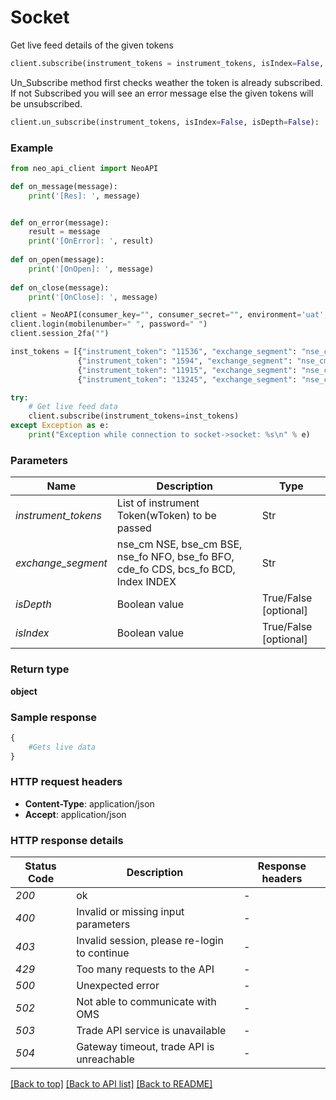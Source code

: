 # **Socket**
Get live feed details of the given tokens
```python
client.subscribe(instrument_tokens = instrument_tokens, isIndex=False, isDepth=False) 
```

Un_Subscribe method first checks weather the token is already subscribed.<br/>
If not Subscribed you will see an error message else the given tokens will be unsubscribed.
```python
client.un_subscribe(instrument_tokens, isIndex=False, isDepth=False):
```

### Example

```python
from neo_api_client import NeoAPI

def on_message(message):
    print('[Res]: ', message)


def on_error(message):
    result = message
    print('[OnError]: ', result)
    
def on_open(message):
    print('[OnOpen]: ', message)
    
def on_close(message):
    print('[OnClose]: ', message)

client = NeoAPI(consumer_key="", consumer_secret="", environment='uat', on_message=on_message, on_error=on_error, on_open=on_open, on_close=on_close)
client.login(mobilenumber=" ", password=" ")
client.session_2fa("")

inst_tokens = [{"instrument_token": "11536", "exchange_segment": "nse_cm"},
               {"instrument_token": "1594", "exchange_segment": "nse_cm"},
               {"instrument_token": "11915", "exchange_segment": "nse_cm"},
               {"instrument_token": "13245", "exchange_segment": "nse_cm"}]

try:
    # Get live feed data
    client.subscribe(instrument_tokens=inst_tokens)
except Exception as e:
    print("Exception while connection to socket->socket: %s\n" % e)

```
### Parameters

| Name                | Description                                                                         | Type                   |
|---------------------|-------------------------------------------------------------------------------------|------------------------|
| *instrument_tokens* | List of instrument Token(wToken) to be passed                                       | Str                    |
| *exchange_segment*  | nse_cm NSE, bse_cm BSE, nse_fo NFO, bse_fo BFO, cde_fo CDS, bcs_fo BCD, Index INDEX | Str                    |
| *isDepth*           | Boolean value                                                                       | True/False [optional]  |
| *isIndex*           | Boolean value                                                                       | True/False [optional]  |


### Return type

**object**

### Sample response

```python
{  
    #Gets live data 
}

```

### HTTP request headers

 - **Content-Type**: application/json
 - **Accept**: application/json

### HTTP response details
| Status Code | Description                                  | Response headers |
|-------------|----------------------------------------------|------------------|
| *200*       | ok                                           | -                |
| *400*       | Invalid or missing input parameters          | -                |
| *403*       | Invalid session, please re-login to continue | -                |
| *429*       | Too many requests to the API                 | -                |
| *500*       | Unexpected error                             | -                |
| *502*       | Not able to communicate with OMS             | -                |
| *503*       | Trade API service is unavailable             | -                |
| *504*       | Gateway timeout, trade API is unreachable    | -                |

[[Back to top]](#) [[Back to API list]](../README.md#documentation-for-api-endpoints)  [[Back to README]](../README.md)

